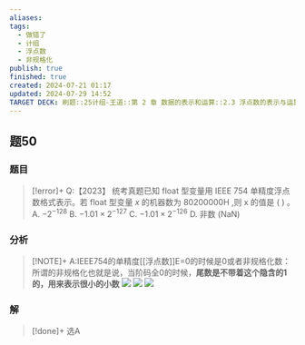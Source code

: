 ```yaml
---
aliases: 
tags:
  - 做错了
  - 计组
  - 浮点数
  - 非规格化
publish: true
finished: true
created: 2024-07-21 01:17
updated: 2024-07-29 14:52
TARGET DECK: 刷题::25计组-王道::第 2 章 数据的表示和运算::2.3 浮点数的表示与运算::题50
---
```

## 题50
### 题目
> [!error]+
> Q:【2023】 统考真题已知 float 型变量用 IEEE 754 单精度浮点数格式表示。若 float 型变量 $x$ 的机器数为 ${80200000}\mathrm{H}$ ,则 $\mathrm{x}$ 的值是 ( ) 。 
> A. $- {2}^{-{128}}$ 
> B. $- {1.01} \times {2}^{-{127}}$ 
> C. $- {1.01} \times {2}^{-{126}}$ 
> D. 非数 (NaN)
### 分析
> [!NOTE]+
> A:IEEE754的单精度[[浮点数]]E=0的时候是0或者非规格化数：所谓的非规格化也就是说，当阶码全0的时候，**尾数是不带着这个隐含的1的，用来表示很小的小数**
> ![](https://img.hwenyi.live/202407291512139.webp)
> ![](https://img.hwenyi.live/202407241659051.webp)
> ![](https://img.hwenyi.live/202408030024442.webp)
### 解
> [!done]+
> 选A
